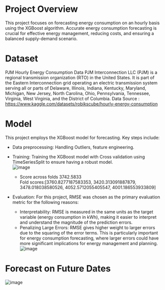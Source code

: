 # Project Overview
This project focuses on forecasting energy consumption on an hourly basis using the XGBoost algorithm. Accurate energy consumption forecasting is crucial for effective energy management, reducing costs, and ensuring a balanced supply-demand scenario.

# Dataset
PJM Hourly Energy Consumption Data PJM Interconnection LLC (PJM) is a regional transmission organization (RTO) in the United States. It is part of the Eastern Interconnection grid operating an electric transmission system serving all or parts of Delaware, Illinois, Indiana, Kentucky, Maryland, Michigan, New Jersey, North Carolina, Ohio, Pennsylvania, Tennessee, Virginia, West Virginia, and the District of Columbia. Data Source : https://www.kaggle.com/datasets/robikscube/hourly-energy-consumption

# Model
This project employs the XGBoost model for forecasting. Key steps include: <br>
- Data preprocessing: Handling Outliers, feature engineering.
- Training: Training the XGBoost model with Cross validation using TimeSeriesSplit to ensure having a robust model. <br>
  ![image](https://github.com/mahdihammi/Energy_Consumption_Forecasting_Using_XGBoost/assets/89527502/57434cb1-e3cd-4b00-99f6-c51939ff15e9) <br>
   - Score across folds 3742.5833 <br>
     Fold scores:[3760.8277187583353, 3420.313091887879, 3478.018038580526, 4052.5712055405547, 4001.186553933809]

- Evaluation: For this project, RMSE was chosen as the primary evaluation metric for the following reasons: <br>
    - Interpretability: RMSE is measured in the same units as the target variable (energy consumption in kWh), making it easier to interpret and understand the magnitude of the prediction errors. <br>
    - Penalizing Large Errors: RMSE gives higher weight to larger errors due to the squaring of the error terms. This is particularly important for energy consumption forecasting, where larger errors could have more significant implications for energy management and planning. <br>
![image](https://github.com/mahdihammi/Energy_Consumption_Forecasting_Using_XGBoost/assets/89527502/11ce706c-7f1a-498b-833a-ef9bbb00b5e9)


# Forecast on Future Dates
![image](https://github.com/mahdihammi/Energy_Consumption_Forecasting_Using_XGBoost/assets/89527502/737ff13a-5e53-4283-8d10-eedef3888765)
